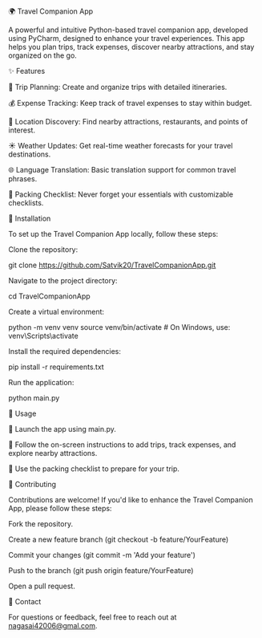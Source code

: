 🌍 Travel Companion App

A powerful and intuitive Python-based travel companion app, developed using PyCharm, designed to enhance your travel experiences. This app helps you plan trips, track expenses, discover nearby attractions, and stay organized on the go.

✨ Features

📅 Trip Planning: Create and organize trips with detailed itineraries.

💰 Expense Tracking: Keep track of travel expenses to stay within budget.

📍 Location Discovery: Find nearby attractions, restaurants, and points of interest.

☀️ Weather Updates: Get real-time weather forecasts for your travel destinations.

🌐 Language Translation: Basic translation support for common travel phrases.

🎒 Packing Checklist: Never forget your essentials with customizable checklists.

🚀 Installation

To set up the Travel Companion App locally, follow these steps:

Clone the repository:

git clone https://github.com/Satvik20/TravelCompanionApp.git

Navigate to the project directory:

cd TravelCompanionApp

Create a virtual environment:

python -m venv venv
source venv/bin/activate   # On Windows, use: venv\Scripts\activate

Install the required dependencies:

pip install -r requirements.txt

Run the application:

python main.py

🎯 Usage

🚀 Launch the app using main.py.

📅 Follow the on-screen instructions to add trips, track expenses, and explore nearby attractions.

🎒 Use the packing checklist to prepare for your trip.

🤝 Contributing

Contributions are welcome! If you'd like to enhance the Travel Companion App, please follow these steps:

Fork the repository.

Create a new feature branch (git checkout -b feature/YourFeature)

Commit your changes (git commit -m 'Add your feature')

Push to the branch (git push origin feature/YourFeature)

Open a pull request.

📧 Contact

For questions or feedback, feel free to reach out at nagasai42006@gmal.com.

